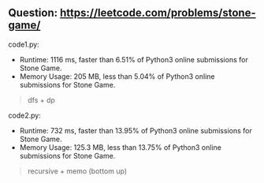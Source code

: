 ## Question: https://leetcode.com/problems/stone-game/

code1.py:
* Runtime: 1116 ms, faster than 6.51% of Python3 online submissions for Stone Game.
* Memory Usage: 205 MB, less than 5.04% of Python3 online submissions for Stone Game.
> dfs + dp

code2.py:
* Runtime: 732 ms, faster than 13.95% of Python3 online submissions for Stone Game.
* Memory Usage: 125.3 MB, less than 13.75% of Python3 online submissions for Stone Game.
> recursive + memo (bottom up)